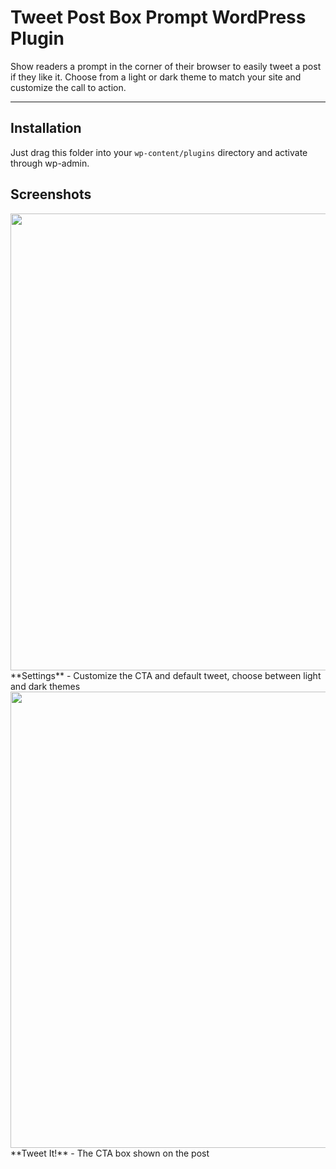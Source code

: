 Tweet Post Box Prompt WordPress Plugin
=======================

Show readers a prompt in the corner of their browser to easily tweet a post if they like it. Choose from a light or dark theme to match your site and customize the call to action.

---

## Installation
Just drag this folder into your `wp-content/plugins` directory and activate through wp-admin.

## Screenshots

<img src="https://i.cloudup.com/dlKcQsuXVo.png" width="731" />
**Settings** - Customize the CTA and default tweet, choose between light and dark themes

<img src="https://i.cloudup.com/mz6ZXBnuHH.png" width="730" />
**Tweet It!** - The CTA box shown on the post